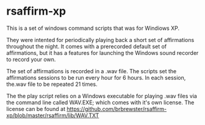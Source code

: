 # rsaffirm-xp

This is a set of windows command scripts that was for Windiows XP. 

They were intented for periodically playing back a short set of affirmations throughout the night. It comes with a prerecorded default set of affirmations, but it has a features for launching the Windows sound recorder to record your own.

The set of affirmations is recorded in a .wav file. The scripts set the affirmations sessions to be run every hour for 6 hours. In each session, the.wav file to be repeated 21 times.

The the play script relies on a Windows executable for playing .wav files via the command line called WAV.EXE; which comes with it's own license. The license can be found at https://github.com/brbrewster/rsaffirm-xp/blob/master/rsaffirm/lib/WAV.TXT
